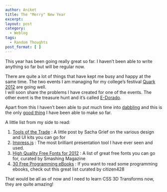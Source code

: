 ```yaml
---
author: Aniket
title: The "Merry" New Year
excerpt:
layout: post
category:
  - Weblog
tags:
  - Random Thoughts
post_format: [ ]
---
```

This year has been going really great so far. I haven’t been able to write anything so far but will be regular now.

There are quite a lot of things that have kept me busy and happy at the same time. The two events I am managing for my college’s festival [Quark 2012][1] are going well.  
I will soon share the problems I have created for one of the events. The other event is the treasure hunt and it’s called [E-Dorado][2].

Apart from this I haven’t been able to put much time into [dabbling][3] and this is the only [good thing][4] I have been able to make so far.

A little list from my side to read:

1.  [Tools of the Trade][5] : A little post by Sacha Grief on the various design and UI kits you can go for
2.  [Impress.js][6] : The most brilliant presentation tool I have ever seen and used.
3.  [High Quality Free Fonts for 2012][7] : A list of great free fonts you can go for, curated by Smashing Magazine
4.  [30 Free Programming eBooks][8] : If you want to read some programming ebooks, check out this great list curated by citizen428

That would be all as of now and I need to learn CSS 3D Transforms now, they are quite amazing!

 [1]: http://bits-quark.org "Quark 2012"
 [2]: http://edorado.bits-quark.org/ "E-Dorado"
 [3]: http://dabblet.com/ "Dabblet"
 [4]: http://dabblet.com/result/gist/1593706 "The Pretty Button"
 [5]: http://sachagreif.com/tools-of-the-trade/ "Tools of the Trade by Sacha Greif"
 [6]: http://bartaz.github.com/impress.js/ "Impress JS"
 [7]: http://www.smashingmagazine.com/2012/01/09/high-quality-free-fonts-2012/ "High Quality Free Fonts 2012"
 [8]: http://citizen428.net/blog/2010/08/12/30-free-programming-ebooks/ "30 Free Programming eBooks"